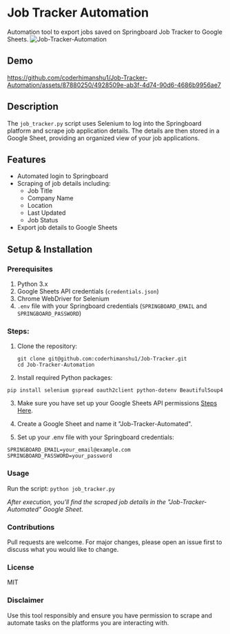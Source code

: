 # Job Tracker Automation

Automation tool to export jobs saved on Springboard Job Tracker to Google Sheets.
![Job-Tracker-Automation](https://github.com/coderhimanshu1/Job-Tracker-Automation/assets/87880250/565f4ce7-c17b-4dd3-bf49-8b9521899e92)

## Demo

https://github.com/coderhimanshu1/Job-Tracker-Automation/assets/87880250/4928509e-ab3f-4d74-90d6-4686b9956ae7


## Description

The `job_tracker.py` script uses Selenium to log into the Springboard platform and scrape job application details. The details are then stored in a Google Sheet, providing an organized view of your job applications.

## Features

- Automated login to Springboard
- Scraping of job details including:
  - Job Title
  - Company Name
  - Location
  - Last Updated
  - Job Status
- Export job details to Google Sheets

## Setup & Installation

### Prerequisites

1. Python 3.x
2. Google Sheets API credentials (`credentials.json`)
3. Chrome WebDriver for Selenium
4. `.env` file with your Springboard credentials (`SPRINGBOARD_EMAIL` and `SPRINGBOARD_PASSWORD`)

### Steps:

1. Clone the repository:

   ```
   git clone git@github.com:coderhimanshu1/Job-Tracker.git
   cd Job-Tracker-Automation
   ```

2. Install required Python packages:

`pip install selenium gspread oauth2client python-dotenv BeautifulSoup4`

3. Make sure you have set up your Google Sheets API permissions [Steps Here](https://developers.google.com/sheets/api/quickstart/python).

4. Create a Google Sheet and name it "Job-Tracker-Automated".

5. Set up your .env file with your Springboard credentials:

```
SPRINGBOARD_EMAIL=your_email@example.com
SPRINGBOARD_PASSWORD=your_password
```

### Usage

Run the script:
`python job_tracker.py`

_After execution, you'll find the scraped job details in the "Job-Tracker-Automated" Google Sheet._

### Contributions

Pull requests are welcome. For major changes, please open an issue first to discuss what you would like to change.

### License

MIT

### Disclaimer

Use this tool responsibly and ensure you have permission to scrape and automate tasks on the platforms you are interacting with.
